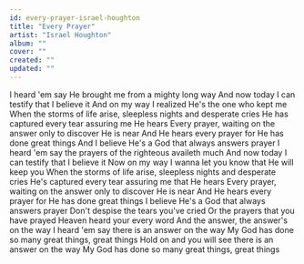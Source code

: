 ```yaml
---
id: every-prayer-israel-houghton
title: "Every Prayer"
artist: "Israel Houghton"
album: ""
cover: ""
created: ""
updated: ""
---
```


I heard 'em say He brought me from a mighty long way
And now today I can testify that I believe it
And on my way I realized He's the one who kept me
When the storms of life arise, sleepless nights and desperate cries
He has captured every tear assuring me He hears
Every prayer, waiting on the answer only to discover He is near
And He hears every prayer for He has done great things
And I believe He's a God that always answers prayer
I heard 'em say the prayers of the righteous availeth much
And now today I can testify that I believe it
Now on my way I wanna let you know that He will keep you
When the storms of life arise, sleepless nights and desperate cries
He's captured every tear assuring me that He hears
Every prayer, waiting on the answer only to discover He is near
And He hears every prayer for He has done great things
I believe He's a God that always answers prayer
Don't despise the tears you've cried
Or the prayers that you have prayed
Heaven heard your every word
And the answer, the answer's on the way
I heard 'em say there is an answer on the way
My God has done so many great things, great things
Hold on and you will see there is an answer on the way
My God has done so many great things, great things
